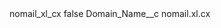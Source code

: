 <?xml version="1.0" encoding="UTF-8"?>
<CustomMetadata xmlns="http://soap.sforce.com/2006/04/metadata" xmlns:xsi="http://www.w3.org/2001/XMLSchema-instance" xmlns:xsd="http://www.w3.org/2001/XMLSchema">
    <label>nomail_xl_cx</label>
    <protected>false</protected>
    <values>
        <field>Domain_Name__c</field>
        <value xsi:type="xsd:string">nomail.xl.cx</value>
    </values>
</CustomMetadata>
